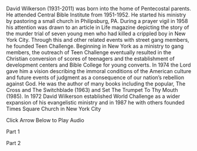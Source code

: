 David Wilkerson (1931-2011) was born into the home of Pentecostal parents. He attended Central Bible Institute from 1951-1952. He started his ministry by pastoring a small church in Philipsburg, PA. During a prayer vigil in 1958 his attention was drawn to an article in Life magazine depicting the story of the murder trial of seven young men who had killed a crippled boy in New York City. Through this and other related events with street gang members, he founded Teen Challenge. Beginning in New York as a ministry to gang members, the outreach of Teen Challenge eventually resulted in the Christian conversion of scores of teenagers and the establishment of development centers and Bible College for young converts. In 1974 the Lord gave him a vision describing the immoral conditions of the American culture and future events of judgment as a consequence of our nation’s rebellion against God. He was the author of many books including the popular, The Cross and The Switchblade (1963) and Set The Trumpet To Thy Mouth (1985). In 1972 David Wilkerson established World Challenge as a wider expansion of his evangelistic ministry and in 1987 he with others founded Times Square Church in New York City

Click Arrow Below to Play Audio


Part 1

Part 2

